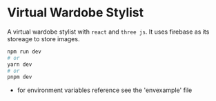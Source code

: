 # Virtual Wardobe Stylist 

A virtual wardobe stylist with `react` and `three js`. It uses firebase as its storeage to store images. 

```bash
npm run dev
# or
yarn dev
# or
pnpm dev
```

- for environment variables reference see the 'envexample' file
